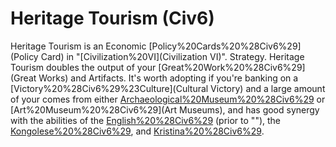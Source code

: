 # Heritage Tourism (Civ6)

Heritage Tourism is an Economic [Policy%20Cards%20%28Civ6%29](Policy Card) in "[Civilization%20VI](Civilization VI)".
Strategy.
Heritage Tourism doubles the output of your [Great%20Work%20%28Civ6%29](Great Works) and Artifacts. It's worth adopting if you're banking on a [Victory%20%28Civ6%29%23Culture](Cultural Victory) and a large amount of your comes from either [Archaeological%20Museum%20%28Civ6%29](Archaeological) or [Art%20Museum%20%28Civ6%29](Art Museums), and has good synergy with the abilities of the [English%20%28Civ6%29](English) (prior to ""), the [Kongolese%20%28Civ6%29](Kongolese), and [Kristina%20%28Civ6%29](Kristina).